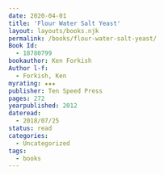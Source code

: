 ```yaml
---
date: 2020-04-01
title: 'Flour Water Salt Yeast'
layout: layouts/books.njk
permalink: /books/flour-water-salt-yeast/
Book Id:
  - 18780799
bookauthor: Ken Forkish
Author l-f:
  - Forkish, Ken
myrating: ★★★
publisher: Ten Speed Press
pages: 272
yearpublished: 2012
dateread:
  - 2018/07/25
status: read
categories:
  - Uncategorized
tags:
  - books
---
```


